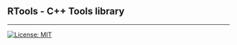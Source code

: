 ## RTools - C++ Tools library
___
<!-- ![Lines of code](https://img.shields.io/tokei/lines/github/qulop/GRaph?style=flat&color=blue) -->
<!-- ![GitHub forks](https://img.shields.io/github/forks/qulop/GRaph?color=orange) -->
[![License: MIT](https://img.shields.io/badge/License-MIT-purple.svg)](https://opensource.org/licenses/MIT)
